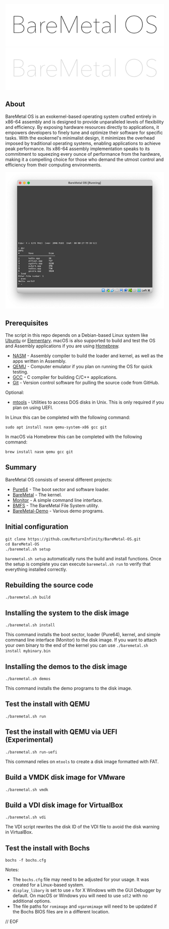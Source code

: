 <p align="center">
	<img src="doc/BareMetal OS - Light.png#gh-light-mode-only"></img>
	<img src="doc/BareMetal OS - Dark.png#gh-dark-mode-only"></img>
</p>

## About

BareMetal OS is an exokernel-based operating system crafted entirely in x86-64 assembly and is designed to provide unparalleled levels of flexibility and efficiency. By exposing hardware resources directly to applications, it empowers developers to finely tune and optimize their software for specific tasks. With the exokernel's minimalist design, it minimizes the overhead imposed by traditional operating systems, enabling applications to achieve peak performance. Its x86-64 assembly implementation speaks to its commitment to squeezing every ounce of performance from the hardware, making it a compelling choice for those who demand the utmost control and efficiency from their computing environments.

<p align="center">
	<img src="doc/ScreenShot.png"></img>
</p>

## Prerequisites

The script in this repo depends on a Debian-based Linux system like [Ubuntu](https://www.ubuntu.com/download/desktop) or [Elementary](https://elementary.io). macOS is also supported to build and test the OS and Assembly applications if you are using [Homebrew](https://brew.sh).

- [NASM](https://nasm.us) - Assembly compiler to build the loader and kernel, as well as the apps written in Assembly.
- [QEMU](https://www.qemu.org) - Computer emulator if you plan on running the OS for quick testing.
- [GCC](https://gcc.gnu.org) - C compiler for building C/C++ applications.
- [Git](https://git-scm.com) - Version control software for pulling the source code from GitHub.

Optional:
- [mtools](https://www.gnu.org/software/mtools/) - Utilities to access DOS disks in Unix. This is only required if you plan on using UEFI.

In Linux this can be completed with the following command:

	sudo apt install nasm qemu-system-x86 gcc git

In macOS via Homebrew this can be completed with the following command:

	brew install nasm qemu gcc git
 

## Summary

BareMetal OS consists of several different projects:

- [Pure64](https://github.com/ReturnInfinity/Pure64) - The boot sector and software loader.
- [BareMetal](https://github.com/ReturnInfinity/BareMetal) - The kernel.
- [Monitor](https://github.com/ReturnInfinity/BareMetal-Monitor) - A simple command line interface.
- [BMFS](https://github.com/ReturnInfinity/BMFS) - The BareMetal File System utility.
- [BareMetal-Demo](https://github.com/ReturnInfinity/BareMetal-Demo) - Various demo programs.


## Initial configuration

	git clone https://github.com/ReturnInfinity/BareMetal-OS.git
	cd BareMetal-OS
	./baremetal.sh setup

`baremetal.sh setup` automatically runs the build and install functions. Once the setup is complete you can execute `baremetal.sh run` to verify that everything installed correctly.


## Rebuilding the source code

	./baremetal.sh build


## Installing the system to the disk image

	./baremetal.sh install

This command installs the boot sector, loader (Pure64), kernel, and simple command line interface (Monitor) to the disk image. If you want to attach your own binary to the end of the kernel you can use `./baremetal.sh install mybinary.bin`


## Installing the demos to the disk image

	./baremetal.sh demos

This command installs the demo programs to the disk image.


## Test the install with QEMU

	./baremetal.sh run


## Test the install with QEMU via UEFI (Experimental)
	
	./baremetal.sh run-uefi

This command relies on `mtools` to create a disk image formatted with FAT.


## Build a VMDK disk image for VMware

	./baremetal.sh vmdk


## Build a VDI disk image for VirtualBox

	./baremetal.sh vdi

The VDI script rewrites the disk ID of the VDI file to avoid the disk warning in VirtualBox.


## Test the install with Bochs

	bochs -f bochs.cfg

Notes:
- The `bochs.cfg` file may need to be adjusted for your usage. It was created for a Linux-based system.
- `display_libary` is set to use `x` for X Windows with the GUI Debugger by default. On macOS or Windows you will need to use `sdl2` with no additional options.
- The file paths for `romimage` and `vgaromimage` will need to be updated if the Bochs BIOS files are in a different location.


// EOF
